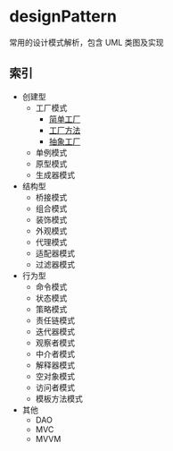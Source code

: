 # designPattern
常用的设计模式解析，包含 UML 类图及实现

## 索引
- 创建型
  - 工厂模式
    - [简单工厂](https://github.com/goindow/designPattern/blob/master/doc/factoryPattern/SimpleFactoryPattern.md)
    - [工厂方法](https://github.com/goindow/designPattern/blob/master/doc/factoryPattern/FactoryMethodPattern.md)
    - [抽象工厂](https://github.com/goindow/designPattern/blob/master/doc/factoryPattern/AbstractFactoryPattern.md)
  - 单例模式
  - 原型模式
  - 生成器模式
- 结构型
  - 桥接模式
  - 组合模式
  - 装饰模式
  - 外观模式
  - 代理模式
  - 适配器模式
  - 过滤器模式
- 行为型
  - 命令模式
  - 状态模式
  - 策略模式
  - 责任链模式
  - 迭代器模式
  - 观察者模式
  - 中介者模式
  - 解释器模式
  - 空对象模式
  - 访问者模式
  - 模板方法模式
- 其他
  - DAO
  - MVC
  - MVVM
  
 
